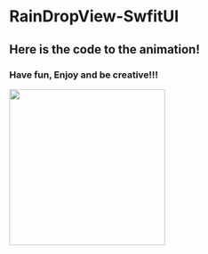# RainDropView-SwfitUI
## Here is the code to the animation!
### Have fun, Enjoy and be creative!!!
<img src="https://github.com/JavadSheikhsagha/RainDropView-SwfitUI/blob/main/gif.gif" width="280">
